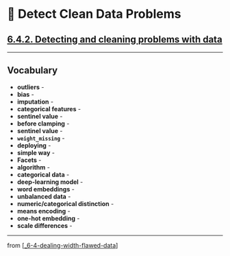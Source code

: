 # 🧮 Detect Clean Data Problems

## [**6.4.2.** Detecting and cleaning problems with data](https://livebook.manning.com/book/deep-learning-with-javascript/chapter-6/191)

---

## **Vocabulary**

- **outliers** -
- **bias** -
- **imputation** -
- **categorical features** -
- **sentinel value** -
- **before clamping** -
- **sentinel value** -
- **`weight_missing`** -
- **deploying** -
- **simple way** -
- **Facets** -
- **algorithm** -
- **categorical data** -
- **deep-learning model** -
- **word embeddings** -
- **unbalanced data** -
- **numeric/categorical distinction** -
- **means encoding** -
- **one-hot embedding** -
- **scale differences** -
 
---
from [[_6-4-dealing-width-flawed-data]]

[//begin]: # "Autogenerated link references for markdown compatibility"
[_6-4-dealing-width-flawed-data]: _6-4-dealing-width-flawed-data.md "🧮 Flawed Data dealing"
[//end]: # "Autogenerated link references"
